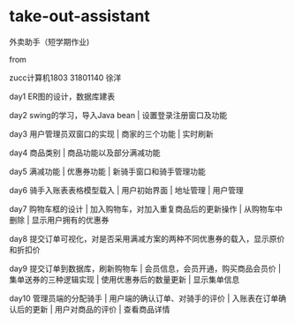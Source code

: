 # take-out-assistant

外卖助手（短学期作业)

from

zucc计算机1803 31801140 徐洋

day1 ER图的设计，数据库建表

day2 swing的学习，导入Java bean | 设置登录注册窗口及功能

day3 用户管理员双窗口的实现 | 商家的三个功能 | 实时刷新

day4 商品类别 | 商品功能以及部分满减功能

day5 满减功能 | 优惠券功能 | 新骑手窗口和骑手管理功能

day6 骑手入账表表格模型载入 | 用户初始界面 | 地址管理 | 用户管理

day7 购物车框的设计 | 加入购物车，对加入重复商品后的更新操作 | 从购物车中删除 | 显示用户拥有的优惠券

day8 提交订单可视化，对是否采用满减方案的两种不同优惠券的载入，显示原价和折扣价

day9 提交订单到数据库，刷新购物车 | 会员信息，会员开通，购买商品会员价 | 集单送券的三种逻辑实现 | 使用优惠券后的数量更新 | 显示集单信息

day10 管理员端的分配骑手 | 用户端的确认订单、对骑手的评价 | 入账表在订单确认后的更新 | 用户对商品的评价 | 查看商品详情
